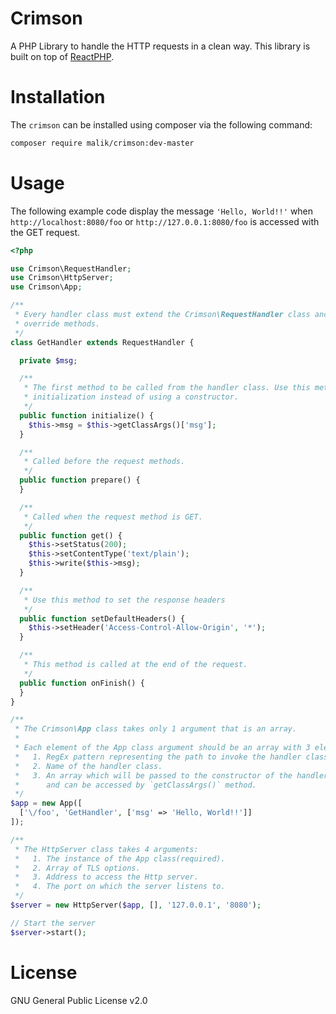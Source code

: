 # Crimson
A PHP Library to handle the HTTP requests in a clean way. This library is built
on top of [ReactPHP](https://reactphp.org/).

# Installation
The ``crimson`` can be installed using composer via the following command:
```bash
composer require malik/crimson:dev-master
```

# Usage
The following example code display the message `'Hello, World!!'` when
`http://localhost:8080/foo` or `http://127.0.0.1:8080/foo` is accessed with the GET request.

```PHP
<?php

use Crimson\RequestHandler;
use Crimson\HttpServer;
use Crimson\App;

/**
 * Every handler class must extend the Crimson\RequestHandler class and
 * override methods.
 */
class GetHandler extends RequestHandler {

  private $msg;

  /**
   * The first method to be called from the handler class. Use this method to do
   * initialization instead of using a constructor.
   */
  public function initialize() {
    $this->msg = $this->getClassArgs()['msg'];
  }

  /**
   * Called before the request methods.
   */
  public function prepare() {
  }

  /**
   * Called when the request method is GET.
   */
  public function get() {
    $this->setStatus(200);
    $this->setContentType('text/plain');
    $this->write($this->msg);
  }

  /**
   * Use this method to set the response headers
   */
  public function setDefaultHeaders() {
    $this->setHeader('Access-Control-Allow-Origin', '*');
  }

  /**
   * This method is called at the end of the request.
   */
  public function onFinish() {
  }
}

/**
 * The Crimson\App class takes only 1 argument that is an array.
 *
 * Each element of the App class argument should be an array with 3 elements:
 *   1. RegEx pattern representing the path to invoke the handler class methods.
 *   2. Name of the handler class.
 *   3. An array which will be passed to the constructor of the handler class
 *      and can be accessed by `getClassArgs()` method.
 */
$app = new App([
  ['\/foo', 'GetHandler', ['msg' => 'Hello, World!!']]
]);

/**
 * The HttpServer class takes 4 arguments:
 *   1. The instance of the App class(required).
 *   2. Array of TLS options.
 *   3. Address to access the Http server.
 *   4. The port on which the server listens to.
 */
$server = new HttpServer($app, [], '127.0.0.1', '8080');

// Start the server
$server->start();
```

# License
GNU General Public License v2.0
